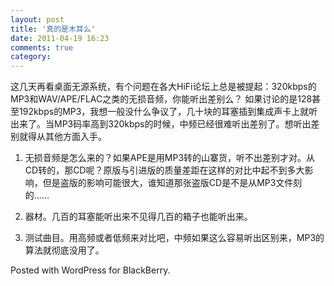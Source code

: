 ```yaml
---
layout: post
title: '真的是木耳么'
date: 2011-04-19 16:23
comments: true
category: 
---
```

    

这几天再看桌面无源系统，有个问题在各大HiFi论坛上总是被提起：320kbps的MP3和WAV/APE/FLAC之类的无损音频，你能听出差别么？
如果讨论的是128甚至192kbps的MP3，我想一般没什么争议了，几十块的耳塞插到集成声卡上就听出来了。当MP3码率高到320kbps的时候，中频已经很难听出差别了。想听出差别就得从其他方面入手。

  1. 无损音频是怎么来的？如果APE是用MP3转的山寨货，听不出差别才对。从CD转的，那CD呢？原版与引进版的质量差距在这样的对比中起不到多大影响，但是盗版的影响可能很大，谁知道那张盗版CD是不是从MP3文件刻的……

  2. 器材。几百的耳塞能听出来不见得几百的箱子也能听出来。

  3. 测试曲目。用高频或者低频来对比吧，中频如果这么容易听出区别来，MP3的算法就彻底没用了。

 

Posted with WordPress for BlackBerry.
